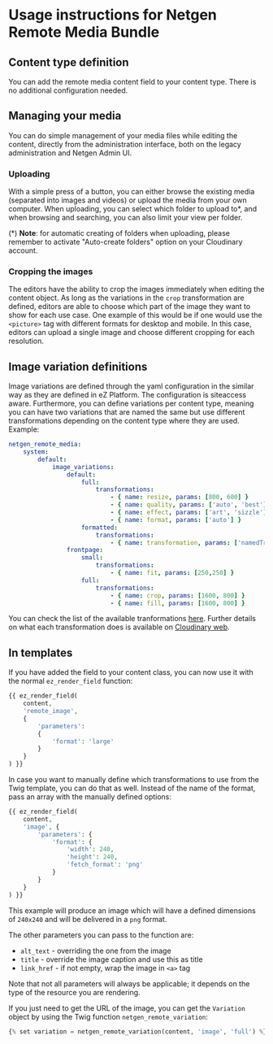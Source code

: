 # Usage instructions for Netgen Remote Media Bundle #

## Content type definition ##
You can add the remote media content field to your content type. There is no additional configuration needed.

## Managing your media ##
You can do simple management of your media files while editing the content, directly from the administration interface, both on the legacy administration and Netgen Admin UI. 

### Uploading ###
With a simple press of a button, you can either browse the existing media (separated into images and videos) or upload the media from your own computer.
When uploading, you can select which folder to upload to*, and when browsing and searching, you can also limit your view per folder.

(*) **Note**: for automatic creating of folders when uploading, please remember to activate "Auto-create folders" option on your Cloudinary account.

### Cropping the images ###
The editors have the ability to crop the images immediately when editing the content object. As long as the variations in the `crop` transformation are defined, editors are able to choose which part of the image they want to show for each use case.
One example of this would be if one would use the `<picture>` tag with different formats for desktop and mobile. In this case, editors can upload a single image and choose different cropping for each resolution.

## Image variation definitions ##
Image variations are defined through the yaml configuration in the similar way as they are defined in eZ Platform. The configuration is siteaccess aware. Furthermore, you can define variations per content type, meaning you can have two variations that are named the same but use different transformations depending on the content type where they are used.
Example:
```yaml
netgen_remote_media:
    system:
        default:
            image_variations:
                default:
                    full:
                        transformations:
                            - { name: resize, params: [800, 600] }
                            - { name: quality, params: ['auto', 'best'] }
                            - { name: effect, params: ['art', 'sizzle'] }
                            - { name: format, params: ['auto'] }
                    formatted:
                        transformations:
                            - { name: transformation, params: ['namedTransformation'] }
                frontpage:
                    small:
                        transformations:
                            - { name: fit, params: [250,250] }
                    full:
                        transformations:
                            - { name: crop, params: [1600, 800] }
                            - { name: fill, params: [1600, 800] }
```
You can check the list of the available tranformations [here](Resources/docs/Transfromations.md). Further details on what each transformation does is available on [Cloudinary web](http://cloudinary.com/documentation/image_transformations).

## In templates ##
If you have added the field to your content class, you can now use it with the normal `ez_render_field` function:
```php
{{ ez_render_field(
    content,
    'remote_image',
    {
        'parameters':
        {
            'format': 'large'
        }
    }
) }}
```
In case you want to manually define which transformations to use from the Twig template, you can do that as well. Instead of the name of the format, pass an array with the manually defined options:
```php
{{ ez_render_field(
    content,
    'image', {
        'parameters': {
            'format': {
                'width': 240,
                'height': 240,
                'fetch_format': 'png'
            }
        }
    }
) }}
```
This example will produce an image which will have a defined dimensions of `240x240` and will be delivered in a `png` format.

The other parameters you can pass to the function are:
* `alt_text` - overriding the one from the image
* `title` - override the image caption and use this as title
* `link_href` - if not empty, wrap the image in `<a>` tag

Note that not all parameters will always be applicable; it depends on the type of the resource you are rendering.

If you just need to get the URL of the image, you can get the `Variation` object by using the Twig function `netgen_remote_variation`:
```php
{% set variation = netgen_remote_variation(content, 'image', 'full') %}
```
